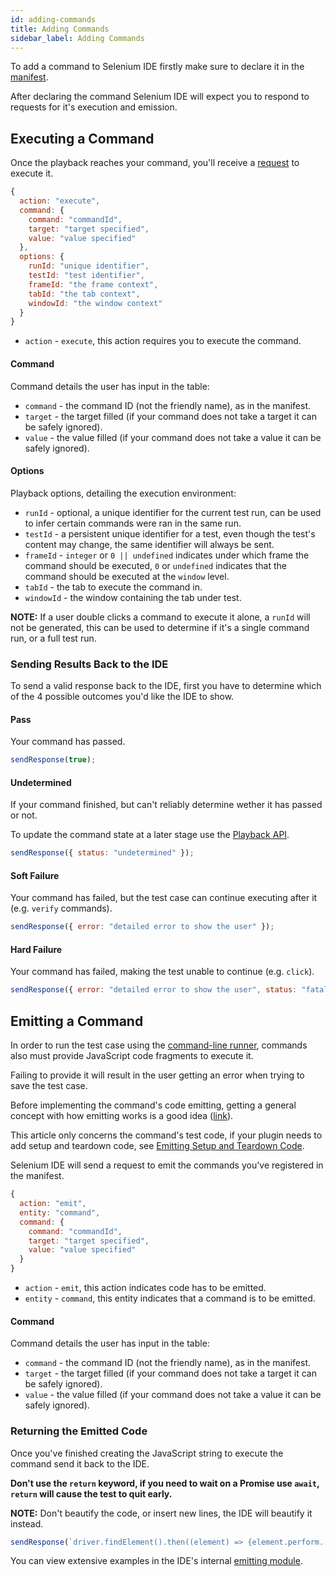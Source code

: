 ```yaml
---
id: adding-commands
title: Adding Commands
sidebar_label: Adding Commands
---
```


To add a command to Selenium IDE firstly make sure to declare it in the [manifest](plugins-getting-started#the-manifest).

After declaring the command Selenium IDE will expect you to respond to requests for it's execution and emission.  

## Executing a Command

Once the playback reaches your command, you'll receive a [request](requests.md#requests-from-the-ide) to execute it.  

```js
{
  action: "execute",
  command: {
    command: "commandId",
    target: "target specified",
    value: "value specified"
  },
  options: {
    runId: "unique identifier",
    testId: "test identifier",
    frameId: "the frame context",
    tabId: "the tab context",
    windowId: "the window context"
  }
}
```

- `action` - `execute`, this action requires you to execute the command.

#### Command

Command details the user has input in the table:

- `command` - the command ID (not the friendly name), as in the manifest.
- `target` - the target filled (if your command does not take a target it can be safely ignored).
- `value` - the value filled (if your command does not take a value it can be safely ignored).

#### Options

Playback options, detailing the execution environment:

- `runId` - optional, a unique identifier for the current test run, can be used to infer certain commands were ran in the same run.
- `testId` - a persistent unique identifier for a test, even though the test's content may change, the same identifier will always be sent.
- `frameId` - `integer` or `0 || undefined` indicates under which frame the command should be executed, `0` or `undefined` indicates that the command should be executed at the `window` level.
- `tabId` - the tab to execute the command in.
- `windowId` - the window containing the tab under test.  

**NOTE:** If a user double clicks a command to execute it alone, a `runId` will not be generated, this can be used to determine if it's a single command run, or a full test run.

### Sending Results Back to the IDE

To send a valid response back to the IDE, first you have to determine which of the 4 possible outcomes you'd like the IDE to show.

#### Pass

Your command has passed.

```js
sendResponse(true);
```

#### Undetermined

If your command finished, but can't reliably determine wether it has passed or not.  

To update the command state at a later stage use the [Playback API](../api/plugins/playback).  

```js
sendResponse({ status: "undetermined" });
```

#### Soft Failure

Your command has failed, but the test case can continue executing after it (e.g. `verify` commands).

```js
sendResponse({ error: "detailed error to show the user" });
```

#### Hard Failure

Your command has failed, making the test unable to continue (e.g. `click`).

```js
sendResponse({ error: "detailed error to show the user", status: "fatal" });
```

## Emitting a Command

In order to run the test case using the [command-line runner](../introduction/command-line-runner), commands also must provide JavaScript code fragments to execute it.  

Failing to provide it will result in the user getting an error when trying to save the test case.  

Before implementing the command's code emitting, getting a general concept with how emitting works is a good idea ([link](emitting-code.md)).  

This article only concerns the command's test code, if your plugin needs to add setup and teardown code, see [Emitting Setup and Teardown Code](emitting-setup-teardown.md).  

Selenium IDE will send a request to emit the commands you've registered in the manifest.

```js
{
  action: "emit",
  entity: "command",
  command: {
    command: "commandId",
    target: "target specified",
    value: "value specified"
  }
}
```

- `action` - `emit`, this action indicates code has to be emitted.
- `entity` - `command`, this entity indicates that a command is to be emitted.

#### Command

Command details the user has input in the table:

- `command` - the command ID (not the friendly name), as in the manifest.
- `target` - the target filled (if your command does not take a target it can be safely ignored).
- `value` - the value filled (if your command does not take a value it can be safely ignored).

### Returning the Emitted Code

Once you've finished creating the JavaScript string to execute the command send it back to the IDE.  

**Don't use the `return` keyword, if you need to wait on a Promise use `await`, `return` will cause the test to quit early.**  

**NOTE:** Don't beautify the code, or insert new lines, the IDE will beautify it instead.

```js
sendResponse(`driver.findElement().then((element) => {element.perform...});`);
```  

You can view extensive examples in the IDE's internal [emitting module](https://github.com/SeleniumHQ/selenium-ide/blob/master/packages/selianize/src/command.js).
